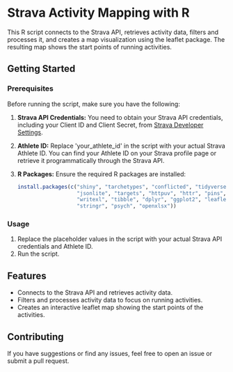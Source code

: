 # Strava Activity Mapping with R

This R script connects to the Strava API, retrieves activity data, filters and processes it, and creates a map visualization using the leaflet package. The resulting map shows the start points of running activities.


## Getting Started

### Prerequisites

Before running the script, make sure you have the following:

1. **Strava API Credentials:** You need to obtain your Strava API credentials, including your Client ID and Client Secret, from [Strava Developer Settings](https://www.strava.com/settings/api).

2. **Athlete ID:** Replace 'your_athlete_id' in the script with your actual Strava Athlete ID. You can find your Athlete ID on your Strava profile page or retrieve it programmatically through the Strava API.

3. **R Packages:** Ensure the required R packages are installed:

    ```R
    install.packages(c("shiny", "tarchetypes", "conflicted", "tidyverse", "lubridate", 
                       "jsonlite", "targets", "httpuv", "httr", "pins", "fs", "readr", 
                       "writexl", "tibble", "dplyr", "ggplot2", "leaflet", "htmlwidgets", 
                       "stringr", "psych", "openxlsx"))
    ```

### Usage

1. Replace the placeholder values in the script with your actual Strava API credentials and Athlete ID.
2. Run the script.

## Features

- Connects to the Strava API and retrieves activity data.
- Filters and processes activity data to focus on running activities.
- Creates an interactive leaflet map showing the start points of the activities.

## Contributing

If you have suggestions or find any issues, feel free to open an issue or submit a pull request.



